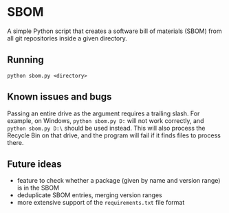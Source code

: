 # SBOM
A simple Python script that creates a software bill of materials (SBOM) from all git repositories inside a given directory.

## Running
```
python sbom.py <directory>
```

## Known issues and bugs
Passing an entire drive as the argument requires a trailing slash. For example, on Windows, `python sbom.py D:` will not work correctly, and `python sbom.py D:\` should be used instead. This will also process the Recycle Bin on that drive, and the program will fail if it finds files to process there.

## Future ideas
* feature to check whether a package (given by name and version range) is in the SBOM
* deduplicate SBOM entries, merging version ranges
* more extensive support of the `requirements.txt` file format